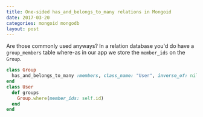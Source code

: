 ```yaml
---
title: One-sided has_and_belongs_to_many relations in Mongoid
date: 2017-03-20
categories: mongoid mongodb
layout: post
---
```


Are those commonly used anyways? In a relation database you'd do have a `group_members` table where-as
in our app we store the `member_ids` on the `Group`.

```ruby
class Group
  has_and_belongs_to_many :members, class_name: "User", inverse_of: nil, validate: false
end
class User
  def groups
    Group.where(member_ids: self.id)
  end
end
```
